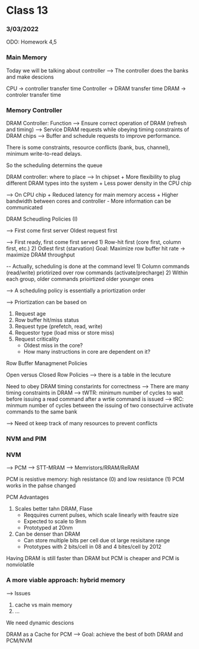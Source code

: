 # Class 13

### 3/03/2022

ODO: Homework 4,5

### Main Memory

Today we will be talking about controller
--> The controller does the banks and make descions 

CPU -> controller transfer time 
Controller -> DRAM transfer time 
DRAM -> controler transfer time 

### Memory Controller 

DRAM Controller: Function 
--> Ensure correct operation of DRAM (refresh and timing) 
--> Service DRAM requests while obeying timing constraints of DRAM chips 
--> Buffer and schedule requests to improve performance.

There is some constraints, resource conflicts (bank, bus, channel), minimum write-to-read delays. 

So the scheduling determins the queue

DRAM controller: where to place 
--> In chipset
    + More flexibility to plug different DRAM types into the system 
    + Less power density in the CPU chip
  
--> On CPU chip 
    + Reduced latency for main memory access 
    + Higher bandwidth between cores and controller 
        - More information can be communicated 
        
DRAM Scheudling Policies (I) 

--> First come first server 
    Oldest request first

--> First ready, first come first served 
    1) Row-hit first (core first, column first, etc.) 
    2) Odlest first (starvation)
Goal: Maximize row buffer hit rate -> maximize DRAM throughput

-- Actually, scheduling is done at the command level 
    1) Column commands (read/write) priotirized over row commands (activate/precharge) 
    2) Within each group, older commands prioirtized older younger ones

--> A scheduling policy is essentially a priortization order

--> Priortization can be based on 
1) Request age
2) Row buffer hit/miss status 
3) Request type (prefetch, read, write) 
4) Requestor type (load miss or store miss) 
5) Request criticality 
    - Oldest miss in the core? 
    - How many instructions in core are dependent on it? 

Row Buffer Managmenet Policies 

Open versus Closed Row Policies 
--> there is a table in the lecuture 

Need to obey DRAM timing constarints for correctness 
--> There are many timing constraints in DRAM
--> tWTR: minimum number of cycles to wait before issuing a read command after a wrtie command is issued 
--> tRC: minmum number of cycles between the issuing of two consectuirve activate commands to the same bank 

--> Need ot keep track of many resources to prevent conflicts 

### NVM and PIM

### NVM 
--> PCM 
--> STT-MRAM
--> Memristors/RRAM/ReRAM

PCM is resistive memory: high resistance (0) and low resistance (1) 
PCM works in the pahse changed

PCM Advantages 
1) Scales better tahn DRAM, Flase 
    - Reqquires current pulses, which scale linearly with feautre size 
    - Expected to scale to 9nm
    - Prototyped at 20nm 
2) Can be denser than DRAM 
    - Can store multiple bits per cell due ot large resisitane range 
    - Prototypes with 2 bits/cell in 08 and 4 bites/cell by 2012

Having DRAM is still faster than DRAM but PCM is cheaper and PCM is nonviolatile 

### A more viable approach: hybrid memory 


--> Issues 
1) cache vs main memory
2) ...

We need dynamic descions


DRAM as a Cache for PCM
--> Goal: achieve the best of both DRAM and PCM/NVM

